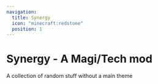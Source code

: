```yaml
---
navigation:
  title: Synergy
  icon: "minecraft:redstone"
  position: 1
---
```


# Synergy - A Magi/Tech mod

A collection of random stuff without a main theme

<SubPages />
